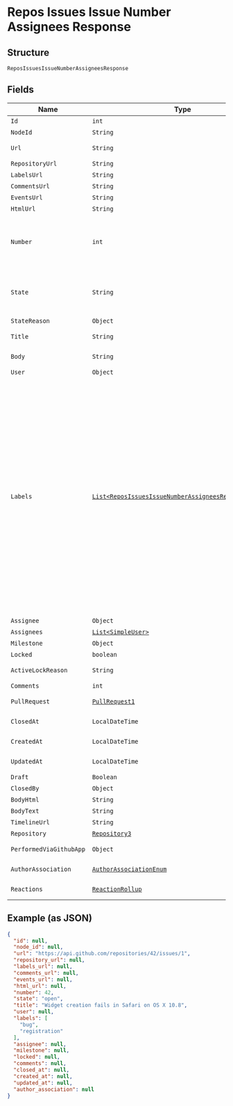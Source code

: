 
# Repos Issues Issue Number Assignees Response

## Structure

`ReposIssuesIssueNumberAssigneesResponse`

## Fields

| Name | Type | Tags | Description | Getter | Setter |
|  --- | --- | --- | --- | --- | --- |
| `Id` | `int` | Required | - | int getId() | setId(int id) |
| `NodeId` | `String` | Required | - | String getNodeId() | setNodeId(String nodeId) |
| `Url` | `String` | Required | URL for the issue | String getUrl() | setUrl(String url) |
| `RepositoryUrl` | `String` | Required | - | String getRepositoryUrl() | setRepositoryUrl(String repositoryUrl) |
| `LabelsUrl` | `String` | Required | - | String getLabelsUrl() | setLabelsUrl(String labelsUrl) |
| `CommentsUrl` | `String` | Required | - | String getCommentsUrl() | setCommentsUrl(String commentsUrl) |
| `EventsUrl` | `String` | Required | - | String getEventsUrl() | setEventsUrl(String eventsUrl) |
| `HtmlUrl` | `String` | Required | - | String getHtmlUrl() | setHtmlUrl(String htmlUrl) |
| `Number` | `int` | Required | Number uniquely identifying the issue within its repository | int getNumber() | setNumber(int number) |
| `State` | `String` | Required | State of the issue; either 'open' or 'closed' | String getState() | setState(String state) |
| `StateReason` | `Object` | Optional | - | Object getStateReason() | setStateReason(Object stateReason) |
| `Title` | `String` | Required | Title of the issue | String getTitle() | setTitle(String title) |
| `Body` | `String` | Optional | Contents of the issue | String getBody() | setBody(String body) |
| `User` | `Object` | Required | - | Object getUser() | setUser(Object user) |
| `Labels` | [`List<ReposIssuesIssueNumberAssigneesResponseLabels>`]($m/ReposIssuesIssueNumberAssigneesResponseLabels) | Required | Labels to associate with this issue; pass one or more label names to replace the set of labels on this issue; send an empty array to clear all labels from the issue; note that the labels are silently dropped for users without push access to the repository | List<ReposIssuesIssueNumberAssigneesResponseLabels> getLabels() | setLabels(List<ReposIssuesIssueNumberAssigneesResponseLabels> labels) |
| `Assignee` | `Object` | Required | - | Object getAssignee() | setAssignee(Object assignee) |
| `Assignees` | [`List<SimpleUser>`](../../doc/models/simple-user.md) | Optional | - | List<SimpleUser> getAssignees() | setAssignees(List<SimpleUser> assignees) |
| `Milestone` | `Object` | Required | - | Object getMilestone() | setMilestone(Object milestone) |
| `Locked` | `boolean` | Required | - | boolean getLocked() | setLocked(boolean locked) |
| `ActiveLockReason` | `String` | Optional | - | String getActiveLockReason() | setActiveLockReason(String activeLockReason) |
| `Comments` | `int` | Required | - | int getComments() | setComments(int comments) |
| `PullRequest` | [`PullRequest1`](../../doc/models/pull-request-1.md) | Optional | - | PullRequest1 getPullRequest() | setPullRequest(PullRequest1 pullRequest) |
| `ClosedAt` | `LocalDateTime` | Required | - | LocalDateTime getClosedAt() | setClosedAt(LocalDateTime closedAt) |
| `CreatedAt` | `LocalDateTime` | Required | - | LocalDateTime getCreatedAt() | setCreatedAt(LocalDateTime createdAt) |
| `UpdatedAt` | `LocalDateTime` | Required | - | LocalDateTime getUpdatedAt() | setUpdatedAt(LocalDateTime updatedAt) |
| `Draft` | `Boolean` | Optional | - | Boolean getDraft() | setDraft(Boolean draft) |
| `ClosedBy` | `Object` | Optional | - | Object getClosedBy() | setClosedBy(Object closedBy) |
| `BodyHtml` | `String` | Optional | - | String getBodyHtml() | setBodyHtml(String bodyHtml) |
| `BodyText` | `String` | Optional | - | String getBodyText() | setBodyText(String bodyText) |
| `TimelineUrl` | `String` | Optional | - | String getTimelineUrl() | setTimelineUrl(String timelineUrl) |
| `Repository` | [`Repository3`](../../doc/models/repository-3.md) | Optional | - | Repository3 getRepository() | setRepository(Repository3 repository) |
| `PerformedViaGithubApp` | `Object` | Optional | - | Object getPerformedViaGithubApp() | setPerformedViaGithubApp(Object performedViaGithubApp) |
| `AuthorAssociation` | [`AuthorAssociationEnum`](../../doc/models/author-association-enum.md) | Required | - | AuthorAssociationEnum getAuthorAssociation() | setAuthorAssociation(AuthorAssociationEnum authorAssociation) |
| `Reactions` | [`ReactionRollup`](../../doc/models/reaction-rollup.md) | Optional | - | ReactionRollup getReactions() | setReactions(ReactionRollup reactions) |

## Example (as JSON)

```json
{
  "id": null,
  "node_id": null,
  "url": "https://api.github.com/repositories/42/issues/1",
  "repository_url": null,
  "labels_url": null,
  "comments_url": null,
  "events_url": null,
  "html_url": null,
  "number": 42,
  "state": "open",
  "title": "Widget creation fails in Safari on OS X 10.8",
  "user": null,
  "labels": [
    "bug",
    "registration"
  ],
  "assignee": null,
  "milestone": null,
  "locked": null,
  "comments": null,
  "closed_at": null,
  "created_at": null,
  "updated_at": null,
  "author_association": null
}
```

